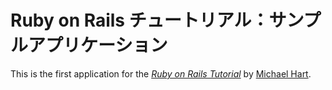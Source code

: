 # Ruby on Rails チュートリアル：サンプルアプリケーション

This is the first application for the
[*Ruby on Rails Tutorial*](http:://railstutorial.jp/)
by [Michael Hart](http://michaelhart.com/).

